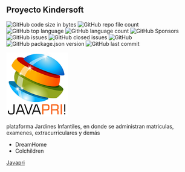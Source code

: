 ## Proyecto Kindersoft

![GitHub code size in bytes](https://img.shields.io/github/languages/code-size/owercamp/Kindersoft) ![GitHub repo file count](https://img.shields.io/github/directory-file-count/owercamp/Kindersoft?color=green) ![GitHub top language](https://img.shields.io/github/languages/top/owercamp/Kindersoft?color=yellowgreen) ![GitHub language count](https://img.shields.io/github/languages/count/owercamp/Kindersoft?color=orange) ![GitHub Sponsors](https://img.shields.io/github/sponsors/owercamp) ![GitHub issues](https://img.shields.io/github/issues/owercamp/Kindersoft) ![GitHub closed issues](https://img.shields.io/github/issues-closed/owercamp/Kindersoft) ![GitHub](https://img.shields.io/github/license/owercamp/Kindersoft) ![GitHub package.json version](https://img.shields.io/github/package-json/v/owercamp/Kindersoft) ![GitHub last commit](https://img.shields.io/github/last-commit/owercamp/Kindersoft)

<img src="public/img/logo_javapri.png">

<p>plataforma Jardines Infantiles, en donde se administran matriculas, examenes, extracurriculares y demás</p>

  <ul>
    <li>DreamHome</li>
    <li>Colchildren</li>
  </ul>

<a href="https://javapri.co/">Javapri</a>
